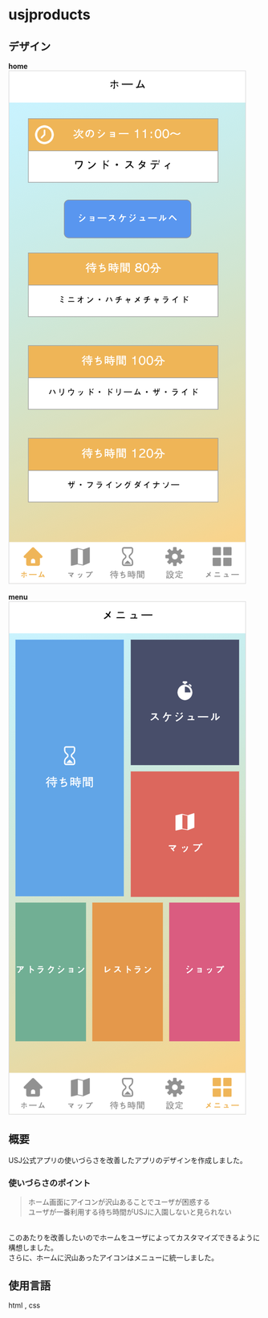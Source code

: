 # usjproducts

## デザイン

**home**
![home](images/sc_usj_home.png)
  
**menu**
![home](images/sc_usj_menu.png)

## 概要

USJ公式アプリの使いづらさを改善したアプリのデザインを作成しました。

### 使いづらさのポイント
> ホーム画面にアイコンが沢山あることでユーザが困惑する<br>
> ユーザが一番利用する待ち時間がUSJに入園しないと見られない

<br>
このあたりを改善したいのでホームをユーザによってカスタマイズできるように構想しました。<br>
さらに、ホームに沢山あったアイコンはメニューに統一しました。


## 使用言語
html , css